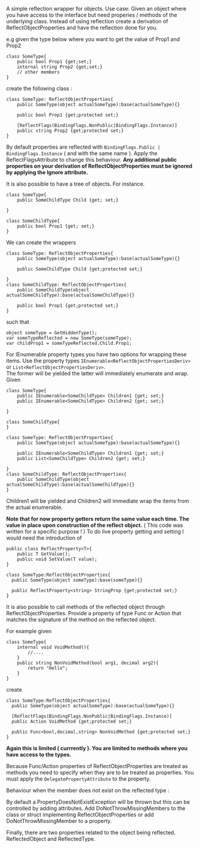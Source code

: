 A simple reflection wrapper for objects.
Use case:
Given an object where you have access to the interface but need properies / methods of the underlying class.
Instead of using reflection create a derivation of ReflectObjectProperties and have the reflection done for you.

e.g given the type below where you want to get the value of Prop1 and Prop2
```
class SomeType{
	public bool Prop1 {get;set;}
	internal string Prop2 {get;set;}
	// other members
}
```

create the following class :
```
class SomeType: ReflectObjectProperties{
	public SomeType(object actualSomeType):base(actualSomeType){}

	public bool Prop1 {get;protected set;}

	[ReflectFlags(BindingFlags.NonPublic|BindingFlags.Instance)]
	public string Prop2 {get;protected set;}
}
```

By default properties are reflected with ```BindingFlags.Public | BindingFlags.Instance``` ( and with the same name ).  Apply the ReflectFlagsAttribute to change this behaviour.
**Any additional public properties on your derivation of ReflectObjectProperties must be ignored by applying the Ignore attribute.**

It is also possible to have a tree of objects.  For instance.

```
class SomeType{
	public SomeChildType Child {get; set;}

}

class SomeChildType{
	public bool Prop1 {get; set;}
}
```

We can create the wrappers
```
class SomeType: ReflectObjectProperties{
	public SomeType(object actualSomeType):base(actualSomeType){}

	public SomeChildType Child {get;protected set;}

}
class SomeChildType: ReflectObjectProperties{
	public SomeChildType(object actualSomeChildType):base(actualSomeChildType){}

	public bool Prop1 {get;protected set;}
}
```

such that
```
object someType = GetHiddenType();
var someTypeReflected = new SomeType(someType);
var childProp1 = someTypeReflected.Child.Prop1;
```

For IEnumerable property types you have two options for wrapping these items.  Use the property types `IEnumerable<ReflectObjectPropertiesDeriv>` or `List<ReflectObjectPropertiesDeriv>`.  
The former will be yielded the latter will immediately enumerate and wrap.
Given
```
class SomeType{
	public IEnumerable<SomeChildType> Children1 {get; set;}
	public IEnumerable<SomeChildType> Children2 {get; set;}

}

class SomeChildType{
}

class SomeType: ReflectObjectProperties{
	public SomeType(object actualSomeType):base(actualSomeType){}

	public IEnumerable<SomeChildType> Children1 {get; set;}
	public List<SomeChildType> Children2 {get; set;}

}
class SomeChildType: ReflectObjectProperties{
	public SomeChildType(object actualSomeChildType):base(actualSomeChildType){}
}

```
Children1 will be yielded and Children2 will immediate wrap the items from the actual enumerable.


**Note that for now property getters return the same value each time.  The value in place upon construction of the reflect object.**
( This code was written for a specific purpose ! )
To do live property getting and setting I would need the introduction of

```
public class ReflectProperty<T>{
	public T GetValue();
	public void SetValue(T value);
}

class SomeType:ReflectObjectProperties{
  public SomeType(object someType):base(someType){}

  public ReflectProperty<string> StringProp {get;protected set;}
}

```


It is also possible to call methods of the reflected object through ReflectObjectProperties.
Provide a property of type Func or Action that matches the signature of the method on the reflected object.

For example given 
```
class SomeType{
	internal void VoidMethod(){
		//....
	}
	public string NonVoidMethod(bool arg1, decimal arg2){
		return "Hello";
	}
}
```

create
```
class SomeType:ReflectObjectProperties{
  public SomeType(object actualSomeType):base(actualSomeType){}

  [ReflectFlags(BindingFlags.NonPublic|BindingFlags.Instance)]
  public Action VoidMethod {get;protected set;}

  public Func<bool,decimal,string> NonVoidMethod {get;protected set;}
}
```

**Again this is limited ( currrently ).  You are limited to methods where you have access to the types.**

Because Func/Action properties of ReflectObjectProperties are treated as methods you need to specify when they are to be treated as properties.
You must apply the ```DelegatePropertyAttribute``` to the property.

Behaviour when the member does not exist on the reflected type :

By default a PropertyDoesNotExistException will be thrown but this can be controlled by adding attributes.
Add DoNotThrowMissingMembers to the class or struct implementing ReflectObjectProperties or 
add DoNotThrowMissingMember to a property.

Finally, there are two properties related to the object being reflected.  ReflectedObject and ReflectedType.




